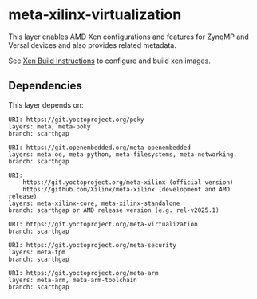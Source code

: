 # meta-xilinx-virtualization

This layer enables AMD Xen configurations and features for ZynqMP and
Versal devices and also provides related metadata.

See [Xen Build Instructions](README.build.xen.md) to configure and build xen
images.

## Dependencies

This layer depends on:

	URI: https://git.yoctoproject.org/poky
	layers: meta, meta-poky
	branch: scarthgap

	URI: https://git.openembedded.org/meta-openembedded
	layers: meta-oe, meta-python, meta-filesystems, meta-networking.
	branch: scarthgap

	URI:
        https://git.yoctoproject.org/meta-xilinx (official version)
        https://github.com/Xilinx/meta-xilinx (development and AMD release)
	layers: meta-xilinx-core, meta-xilinx-standalone
	branch: scarthgap or AMD release version (e.g. rel-v2025.1)

	URI: https://git.yoctoproject.org/meta-virtualization
	branch: scarthgap

	URI: https://git.yoctoproject.org/meta-security
	layers: meta-tpm
	branch: scarthgap

	URI: https://git.yoctoproject.org/meta-arm
	layers: meta-arm, meta-arm-toolchain
	branch: scarthgap
